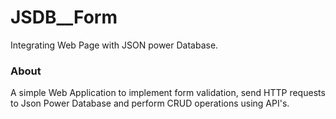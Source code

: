 # JSDB__Form
Integrating Web Page with JSON power Database.

### About
A simple Web Application to implement form validation, send HTTP requests to Json Power Database and perform CRUD operations using API's.
